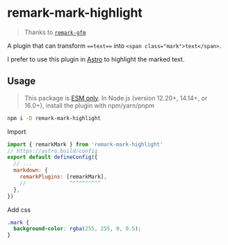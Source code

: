 # remark-mark-highlight

> Thanks to [`remark-gfm`](https://github.com/remarkjs/remark-gfm)

A plugin that can transform `==text==` into `<span class="mark">text</span>`.

I prefer to use this plugin in [Astro](https://astro.build) to highlight the marked text.

## Usage

> This package is [ESM only](https://gist.github.com/sindresorhus/a39789f98801d908bbc7ff3ecc99d99c). In Node.js (version 12.20+, 14.14+, or 16.0+), install the plugin with npm/yarn/pnpm

```sh
npm i -D remark-mark-highlight
```

Import

```js
import { remarkMark } from 'remark-mark-highlight'
// https://astro.build/config
export default defineConfig({
  // ...
  markdown: {
    remarkPlugins: [remarkMark],
    //              ^^^^^^^^^^
  },
})
```

Add css

```css
.mark {
  background-color: rgba(255, 255, 0, 0.5);
}
```

